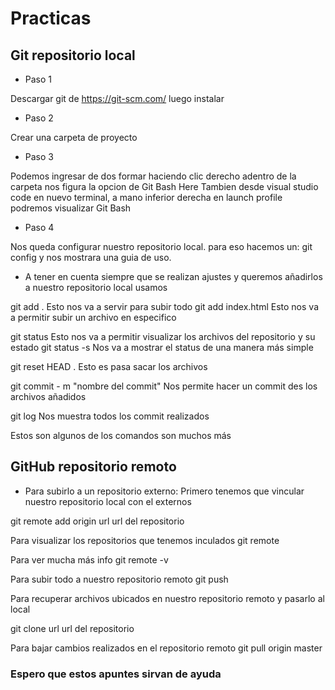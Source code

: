 # Practicas

## Git repositorio local

- Paso 1

Descargar git de https://git-scm.com/ luego instalar

- Paso 2

Crear una carpeta de proyecto

- Paso 3

Podemos ingresar de dos formar haciendo clic derecho adentro de la carpeta nos figura la opcion de Git Bash Here
Tambien desde visual studio code en nuevo terminal, a mano inferior derecha en launch profile podremos visualizar Git Bash

- Paso 4

Nos queda configurar nuestro repositorio local.
para eso hacemos un: git config y nos mostrara una guia de uso.

- A tener en cuenta siempre que se realizan ajustes y queremos añadirlos a nuestro repositorio local usamos

git add .    Esto nos va a servir para subir todo
git add index.html     Esto nos va a permitir subir un archivo en especifico

git status       Esto nos va a permitir visualizar los archivos del repositorio y su estado
git status -s       Nos va a mostrar el status de una manera más simple

git reset HEAD .    Esto es pasa sacar los archivos

git commit - m "nombre del commit"     Nos permite hacer un commit des los archivos añadidos

git log             Nos muestra todos los commit realizados

Estos son algunos de los comandos son muchos más


## GitHub repositorio remoto

- Para subirlo a un repositorio externo:
Primero tenemos que vincular nuestro repositorio local con el externos

git remote add origin url
                      url del repositorio

Para visualizar los repositorios que tenemos inculados
git remote

Para ver mucha más info 
git remote -v

Para subir todo a nuestro repositorio remoto
git push

Para recuperar archivos ubicados en nuestro repositorio remoto y pasarlo al local

git clone url
          url del repositorio

Para bajar cambios realizados en el repositorio remoto
git pull origin master

### Espero que estos apuntes sirvan de ayuda 


